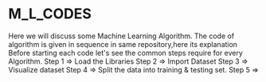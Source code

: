 # M_L_CODES
Here we will discuss some Machine Learning Algorithm.
The code of algorithm is given in sequence in same repository,here its explanation
Before starting each code let's see the common steps require for every Algorithm.
Step 1 => Load the Libraries
Step 2 => Import Dataset
Step 3 => Visualize dataset
Step 4 => Split the data into training & testing set.
Step 5 => 
